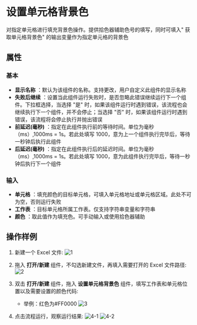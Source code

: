 # 设置单元格背景色

对指定单元格进行填充背景色操作。提供拾色器辅助色号的填写，同时可填入&quot; 获取单元格背景色&quot; 的输出变量作为指定单元格的背景色

## 属性

### 基本

- **显示名称** ：默认为该组件的名称。支持更改，用户自定义此组件的显示名称
- **失败后继续** ：设置当此组件运行失败时，是否忽略此错误继续运行下一个组件。下拉框选择，当选择 "是" 时，如果该组件运行时遇到错误，该流程也会继续执行下一个组件，并不会停止；当选择 "否" 时，如果该组件运行时遇到错误，该流程将会停止执行并抛出错误
- **前延迟(毫秒)** ：指定在此组件执行前的等待时间。单位为毫秒（ms）,1000ms = 1s。若此处填写 1000，意为上一个组件执行完毕后，等待一秒钟后执行此组件
- **后延迟(毫秒)** ：指定在此组件执行后的延迟时间。单位为毫秒（ms）,1000ms = 1s。若此处填写 1000，意为此组件执行完毕后，等待一秒钟后执行下一个组件

### 输入

- **单元格** ：填充颜色的目标单元格，可填入单元格地址或单元格区域。此处不可为空，否则运行失败
- **工作表** ：目标单元格所属工作表。仅支持字符串变量和字符串
- **颜色** ：取此值作为填充色。可手动输入或使用拾色器辅助

## 操作样例

1. 新建一个 Excel 文件:
    ![1](https://docimages.blob.core.chinacloudapi.cn/images/Activities/wps20.png)

2. 拖入 **打开/新建** 组件，不勾选新建文件，再填入需要打开的 Excel 文件路径:
    ![2](https://docimages.blob.core.chinacloudapi.cn/images/Activities/wps5.png)

3. 双击 **打开/新建** 组件，拖入 **设置单元格背景色** 组件，填写工作表和单元格位置以及需要设置的颜色代码:
    - 举例：红色为#FF0000
    ![3](https://docimages.blob.core.chinacloudapi.cn/images/Activities/wps21.png)

4. 点击流程运行，观察运行结果:
    ![4-1](https://docimages.blob.core.chinacloudapi.cn/images/Activities/wps22.png)
    ![4-2](https://docimages.blob.core.chinacloudapi.cn/images/Activities/wps23.png)

